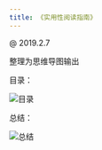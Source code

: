 ```yaml
---
title: 《实用性阅读指南》
---
```


@ 2019.2.7

整理为思维导图输出

目录：

![目录](https://img.arctee.cn/picgo/202112262302648.JPG)

总结：

![总结](https://img.arctee.cn/picgo/202112262303649.JPG)